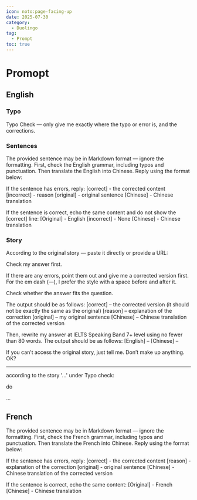 ```yaml
---
icon: noto:page-facing-up
date: 2025-07-30
category:
  - Duolingo
tag:
  - Prompt
toc: true
---
```


# Promopt

## English

### Typo

Typo Check — only give me exactly where the typo or error is, and the corrections.

### Sentences

The provided sentence may be in Markdown format — ignore the formatting.
First, check the English grammar, including typos and punctuation. Then translate the English into Chinese.
Reply using the format below:

If the sentence has errors, reply:
[correct] - the corrected content
[incorrect] - reason
[original] - original sentence
[Chinese] - Chinese translation

If the sentence is correct, echo the same content and do not show the [correct] line:
[Original] - English
[incorrect] - None
[Chinese] - Chinese translation

### Story

According to the original story — paste it directly or provide a URL:

Check my answer first.

If there are any errors, point them out and give me a corrected version first. For the em dash (—), I prefer the style with a space before and after it.

Check whether the answer fits the question.

The output should be as follows:
[correct] – the corrected version (it should not be exactly the same as the original)
[reason] – explanation of the correction
[original] – my original sentence
[Chinese] – Chinese translation of the corrected version

Then, rewrite my answer at IELTS Speaking Band 7+ level using no fewer than 80 words.
The output should be as follows:
[English] –
[Chinese] –

If you can’t access the original story, just tell me. Don’t make up anything. OK?

---

according to the story '...'
under Typo check:

do

...

## French

The provided sentence may be in Markdown format — ignore the formatting.
First, check the French grammar, including typos and punctuation. Then translate the French into Chinese.
Reply using the format below:

If the sentence has errors, reply:
[correct] - the corrected content
[reason] - explanation of the correction
[original] - original sentence
[Chinese] - Chinese translation of the corrected version

If the sentence is correct, echo the same content:
[Original] - French
[Chinese] - Chinese translation
